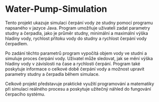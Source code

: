 # Water-Pump-Simulation
Tento projekt ukazuje simulaci čerpání vody ze studny pomocí programu napsaného v jazyce Java.  Program umožňuje uživateli zadat parametry studny a čerpadla, jako je průměr studny, minimální a maximální výška hladiny vody, rychlost přítoku vody do studny a rychlost čerpání vody čerpadlem.

Po zadání těchto parametrů program vypočítá objem vody ve studni a simuluje proces čerpání vody. Uživatel může sledovat, jak se mění výška hladiny vody v závislosti na čase a rychlosti čerpání. Program také poskytuje informace o celkové době čerpání vody a možnost upravit parametry studny a čerpadla během simulace.

Celkově projekt představuje praktické využití programování a matematiky při simulaci reálného procesu a poskytuje užitečný náhled do fungování čerpacího systému.
